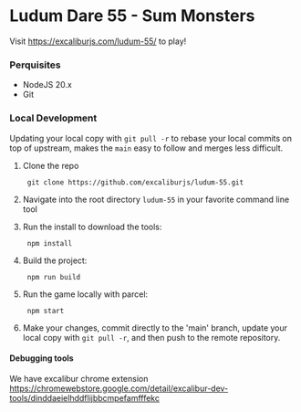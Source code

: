 # Ludum Dare 55 - Sum Monsters

Visit https://excaliburjs.com/ludum-55/ to play!

### Perquisites

- NodeJS 20.x
- Git

### Local Development

Updating your local copy with `git pull -r` to rebase your local commits on top of upstream, makes the `main` easy to follow and merges less difficult.

1. Clone the repo

        git clone https://github.com/excaliburjs/ludum-55.git

2. Navigate into the root directory `ludum-55` in your favorite command line tool

3. Run the install to download the tools:

        npm install

4. Build the project:

        npm run build

5. Run the game locally with parcel:

        npm start

6. Make your changes, commit directly to the 'main' branch, update your local copy with `git pull -r`, and then push to the remote repository.

#### Debugging tools

We have excalibur chrome extension https://chromewebstore.google.com/detail/excalibur-dev-tools/dinddaeielhddflijbbcmpefamfffekc